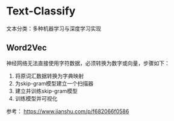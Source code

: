 # Text-Classify
文本分类：多种机器学习与深度学习实现

## Word2Vec
神经网络无法直接使用字符数据，必须转换为数字或向量，步骤如下：
 1. 将原词汇数据转换为字典映射
 2. 为skip-gram模型建立一个扫描器
 3. 建立并训练skip-gram模型
 4. 训练模型并可视化

参考： https://www.jianshu.com/p/f682066f0586


